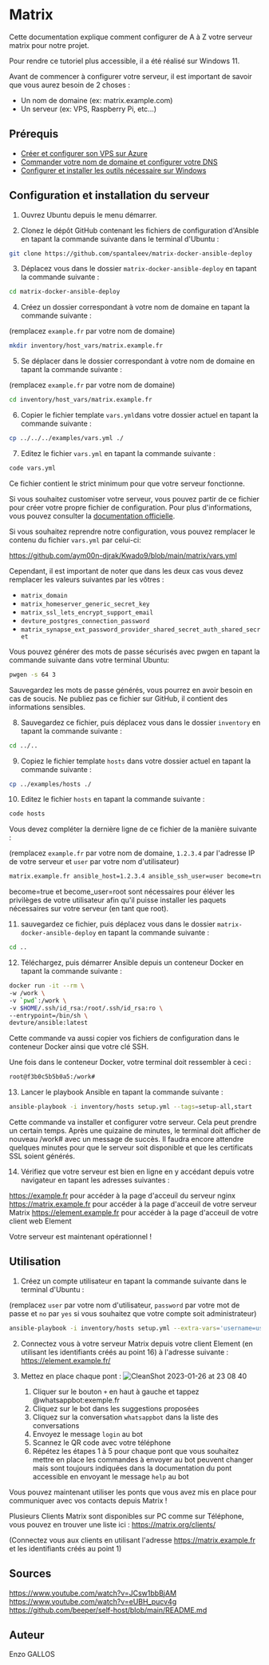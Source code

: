 # Matrix

Cette documentation explique comment configurer de A à Z votre serveur matrix pour notre projet.

Pour rendre ce tutoriel plus accessible, il a été réalisé sur Windows 11.

Avant de commencer à configurer votre serveur, il est important de savoir que vous aurez besoin de 2 choses :

- Un nom de domaine (ex: matrix.example.com)
- Un serveur (ex: VPS, Raspberry Pi, etc...)

## Prérequis

- [Créer et configurer son VPS sur Azure](https://github.com/aym00n-djrak/Kwado9/tree/main/matrix/docs/azure.md)
- [Commander votre nom de domaine et configurer votre DNS](https://github.com/aym00n-djrak/Kwado9/tree/main/matrix/docs/ionos.md)
- [Configurer et installer les outils nécessaire sur Windows](https://github.com/aym00n-djrak/Kwado9/tree/main/matrix/docs/windows.md)

## Configuration et installation du serveur

1. Ouvrez Ubuntu depuis le menu démarrer.

2. Clonez le dépôt GitHub contenant les fichiers de configuration d'Ansible en tapant la commande suivante dans le terminal d'Ubuntu :

```bash
git clone https://github.com/spantaleev/matrix-docker-ansible-deploy
```

3. Déplacez vous dans le dossier `matrix-docker-ansible-deploy` en tapant la commande suivante :

```bash
cd matrix-docker-ansible-deploy
```

4. Créez un dossier correspondant à votre nom de domaine en tapant la commande suivante :

(remplacez `example.fr` par votre nom de domaine)

```bash
mkdir inventory/host_vars/matrix.example.fr
```

5. Se déplacer dans le dossier correspondant à votre nom de domaine en tapant la commande suivante :

(remplacez `example.fr` par votre nom de domaine)

```bash
cd inventory/host_vars/matrix.example.fr
```

6. Copier le fichier template `vars.yml`dans votre dossier actuel en tapant la commande suivante :

```bash
cp ../../../examples/vars.yml ./
```

7. Editez le fichier `vars.yml` en tapant la commande suivante :

```bash
code vars.yml
```

Ce fichier contient le strict minimum pour que votre serveur fonctionne.

Si vous souhaitez customiser votre serveur, vous pouvez partir de ce fichier pour créer votre propre fichier de configuration. Pour plus d'informations, vous pouvez consulter la [documentation officielle](https://github.com/spantaleev/matrix-docker-ansible-deploy/blob/master/docs/configuring-playbook.md).

Si vous souhaitez reprendre notre configuration, vous pouvez remplacer le contenu du fichier `vars.yml` par celui-ci:

https://github.com/aym00n-djrak/Kwado9/blob/main/matrix/vars.yml

Cependant, il est important de noter que dans les deux cas vous devez remplacer les valeurs suivantes par les vôtres :

- `matrix_domain`
- `matrix_homeserver_generic_secret_key`
- `matrix_ssl_lets_encrypt_support_email`
- `devture_postgres_connection_password`
- `matrix_synapse_ext_password_provider_shared_secret_auth_shared_secret`

Vous pouvez générer des mots de passe sécurisés avec pwgen en tapant la commande suivante dans votre terminal Ubuntu:

```bash
pwgen -s 64 3
```

Sauvegardez les mots de passe générés, vous pourrez en avoir besoin en cas de soucis.
Ne publiez pas ce fichier sur GitHub, il contient des informations sensibles.

8. Sauvegardez ce fichier, puis déplacez vous dans le dossier `inventory` en tapant la commande suivante :

```bash
cd ../..
```

9. Copiez le fichier template `hosts` dans votre dossier actuel en tapant la commande suivante :

```bash
cp ../examples/hosts ./
```

10. Editez le fichier `hosts` en tapant la commande suivante :

```bash
code hosts
```

Vous devez compléter la dernière ligne de ce fichier de la manière suivante :

(remplacez `example.fr` par votre nom de domaine, `1.2.3.4` par l'adresse IP de votre serveur et `user` par votre nom d'utilisateur)

```bash
matrix.example.fr ansible_host=1.2.3.4 ansible_ssh_user=user become=true become_user=root
```

become=true et become_user=root sont nécessaires pour éléver les privilèges de votre utilisateur afin qu'il puisse installer les paquets nécessaires sur votre serveur (en tant que root).

11. sauvegardez ce fichier, puis déplacez vous dans le dossier `matrix-docker-ansible-deploy` en tapant la commande suivante :

```bash
cd ..
```

12. Téléchargez, puis démarrer Ansible depuis un conteneur Docker en tapant la commande suivante :

```bash
docker run -it --rm \
-w /work \
-v `pwd`:/work \
-v $HOME/.ssh/id_rsa:/root/.ssh/id_rsa:ro \
--entrypoint=/bin/sh \
devture/ansible:latest
```

Cette commande va aussi copier vos fichiers de configuration dans le conteneur Docker ainsi que votre clé SSH.

Une fois dans le conteneur Docker, votre terminal doit ressembler à ceci :

```bash
root@f3b0c5b5b0a5:/work#
```

13. Lancer le playbook Ansible en tapant la commande suivante :

```bash
ansible-playbook -i inventory/hosts setup.yml --tags=setup-all,start
```

Cette commande va installer et configurer votre serveur. Cela peut prendre un certain temps. Après une quizaine de minutes, le terminal doit afficher de nouveau /work# avec un message de succès. Il faudra encore attendre quelques minutes pour que le serveur soit disponible et que les certificats SSL soient générés.

14. Vérifiez que votre serveur est bien en ligne en y accédant depuis votre navigateur en tapant les adresses suivantes :

https://example.fr pour accéder à la page d'acceuil du serveur nginx
https://matrix.example.fr pour accéder à la page d'acceuil de votre serveur Matrix
https://element.example.fr pour accéder à la page d'acceuil de votre client web Element

Votre serveur est maintenant opérationnel !

## Utilisation

1. Créez un compte utilisateur en tapant la commande suivante dans le terminal d'Ubuntu :

(remplacez `user` par votre nom d'utilisateur, `password` par votre mot de passe et `no` par `yes` si vous souhaitez que votre compte soit administrateur)

```bash
ansible-playbook -i inventory/hosts setup.yml --extra-vars='username=user password=password admin=no' --tags=register-user
```

2. Connectez vous à votre serveur Matrix depuis votre client Element (en utilisant les identifiants créés au point 16) à l'adresse suivante : https://element.example.fr/


3. Mettez en place chaque pont :
    ![CleanShot 2023-01-26 at 23 08 40](https://user-images.githubusercontent.com/1048265/215031550-61f92954-6936-42af-bb4b-a8165e17389e.gif)

    1. Cliquer sur le bouton `+` en haut à gauche et tappez @whatsappbot:exemple.fr
    2. Cliquez sur le bot dans les suggestions proposées
    3. Cliquez sur la conversation `whatsappbot` dans la liste des conversations
    4. Envoyez le message `login` au bot
    5. Scannez le QR code avec votre téléphone
    6. Répétez les étapes 1 à 5 pour chaque pont que vous souhaitez mettre en place
    les commandes à envoyer au bot peuvent changer mais sont toujours indiquées dans la documentation du pont accessible en envoyant le message `help` au bot

Vous pouvez maintenant utiliser les ponts que vous avez mis en place pour communiquer avec vos contacts depuis Matrix !

Plusieurs Clients Matrix sont disponibles sur PC comme sur Téléphone, vous pouvez en trouver une liste ici : https://matrix.org/clients/

(Connectez vous aux clients en utilisant l'adresse https://matrix.example.fr et les identifiants créés au point 1)

## Sources

https://www.youtube.com/watch?v=JCsw1bbBjAM
https://www.youtube.com/watch?v=eUBH_pucv4g
https://github.com/beeper/self-host/blob/main/README.md

## Auteur

Enzo GALLOS
